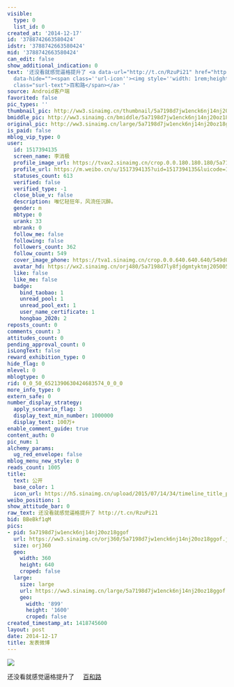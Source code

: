 ```yaml
---
visible:
  type: 0
  list_id: 0
created_at: '2014-12-17'
id: '3788742663580424'
idstr: '3788742663580424'
mid: '3788742663580424'
can_edit: false
show_additional_indication: 0
text: '还没看就感觉逼格提升了 <a data-url="http://t.cn/RzuPi21" href="https://m.weibo.cn/p/index?title=%E4%BD%8D%E7%BD%AE&containerid=100101117.699659_39.053729&luicode=10000011&lfid=2304131517394135_-_WEIBO_SECOND_PROFILE_WEIBO"
  data-hide=""><span class=''url-icon''><img style=''width: 1rem;height: 1rem'' src=''https://h5.sinaimg.cn/upload/2015/09/25/3/timeline_card_small_location_default.png''></span><span
  class="surl-text">百和路</span></a> '
source: Android客户端
favorited: false
pic_types: ''
thumbnail_pic: http://ww3.sinaimg.cn/thumbnail/5a7198d7jw1enck6nj14nj20oz18ggof.jpg
bmiddle_pic: http://ww3.sinaimg.cn/bmiddle/5a7198d7jw1enck6nj14nj20oz18ggof.jpg
original_pic: http://ww3.sinaimg.cn/large/5a7198d7jw1enck6nj14nj20oz18ggof.jpg
is_paid: false
mblog_vip_type: 0
user:
  id: 1517394135
  screen_name: 李消极
  profile_image_url: https://tvax2.sinaimg.cn/crop.0.0.180.180.180/5a7198d7ly8fjdgmtyktmj20500500so.jpg?KID=imgbed,tva&Expires=1606399584&ssig=6%2Feqc98qQW
  profile_url: https://m.weibo.cn/u/1517394135?uid=1517394135&luicode=10000011&lfid=2304131517394135_-_WEIBO_SECOND_PROFILE_WEIBO
  statuses_count: 613
  verified: false
  verified_type: -1
  close_blue_v: false
  description: 唯忆轻狂年，风流任沉醉。
  gender: m
  mbtype: 0
  urank: 33
  mbrank: 0
  follow_me: false
  following: false
  followers_count: 362
  follow_count: 549
  cover_image_phone: https://tva1.sinaimg.cn/crop.0.0.640.640.640/549d0121tw1egm1kjly3jj20hs0hsq4f.jpg
  avatar_hd: https://wx2.sinaimg.cn/orj480/5a7198d7ly8fjdgmtyktmj20500500so.jpg
  like: false
  like_me: false
  badge:
    bind_taobao: 1
    unread_pool: 1
    unread_pool_ext: 1
    user_name_certificate: 1
    hongbao_2020: 2
reposts_count: 0
comments_count: 3
attitudes_count: 0
pending_approval_count: 0
isLongText: false
reward_exhibition_type: 0
hide_flag: 0
mlevel: 0
mblogtype: 0
rid: 0_0_50_6521390630424683574_0_0_0
more_info_type: 0
extern_safe: 0
number_display_strategy:
  apply_scenario_flag: 3
  display_text_min_number: 1000000
  display_text: 100万+
enable_comment_guide: true
content_auth: 0
pic_num: 1
alchemy_params:
  ug_red_envelope: false
mblog_menu_new_style: 0
reads_count: 1005
title:
  text: 公开
  base_color: 1
  icon_url: https://h5.sinaimg.cn/upload/2015/07/14/34/timeline_title_public_default.png
weibo_position: 1
show_attitude_bar: 0
raw_text: 还没看就感觉逼格提升了 http://t.cn/RzuPi21 ​​​
bid: BBeBkf1qM
pics:
- pid: 5a7198d7jw1enck6nj14nj20oz18ggof
  url: https://ww3.sinaimg.cn/orj360/5a7198d7jw1enck6nj14nj20oz18ggof.jpg
  size: orj360
  geo:
    width: 360
    height: 640
    croped: false
  large:
    size: large
    url: https://ww3.sinaimg.cn/large/5a7198d7jw1enck6nj14nj20oz18ggof.jpg
    geo:
      width: '899'
      height: '1600'
      croped: false
created_timestamp_at: 1418745600
layout: post
date: 2014-12-17
title: 发表微博
---
```


![](https://image.baidu.com/search/down?url=http://ww3.sinaimg.cn/large/5a7198d7jw1enck6nj14nj20oz18ggof.jpg)

还没看就感觉逼格提升了 <a data-url="http://t.cn/RzuPi21" href="https://m.weibo.cn/p/index?title=%E4%BD%8D%E7%BD%AE&containerid=100101117.699659_39.053729&luicode=10000011&lfid=2304131517394135_-_WEIBO_SECOND_PROFILE_WEIBO" data-hide=""><span class='url-icon'><img style='width: 1rem;height: 1rem' src='https://h5.sinaimg.cn/upload/2015/09/25/3/timeline_card_small_location_default.png'></span><span class="surl-text">百和路</span></a> 

